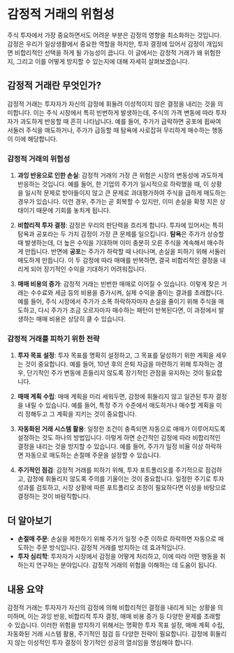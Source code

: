# 감정적 거래의 위험성

주식 투자에서 가장 중요하면서도 어려운 부분은 감정의 영향을 최소화하는 것입니다. 감정은 우리가 일상생활에서 중요한 역할을 하지만, 투자 결정에 있어서 감정이 개입되면 비합리적인 선택을 하게 될 가능성이 큽니다. 이 글에서는 감정적 거래가 왜 위험한지, 그리고 이를 어떻게 방지할 수 있는지에 대해 자세히 살펴보겠습니다.

## 감정적 거래란 무엇인가?

감정적 거래는 투자자가 자신의 감정에 휘둘려 이성적이지 않은 결정을 내리는 것을 의미합니다. 이는 주식 시장에서 특히 빈번하게 발생하는데, 주식의 가격 변동에 따라 투자자가 과도하게 반응할 때 흔히 나타납니다. 예를 들어, 주가가 급락하면 공포에 휩싸여 서둘러 주식을 매도하거나, 주가가 급등할 때 탐욕에 사로잡혀 무리하게 매수하는 행동이 이에 해당합니다.

### **감정적 거래의 위험성**

1. **과잉 반응으로 인한 손실**: 감정적 거래의 가장 큰 위험은 시장의 변동성에 과도하게 반응하는 것입니다. 예를 들어, 한 기업의 주가가 일시적으로 하락했을 때, 이 상황을 일시적 문제로 받아들이지 않고 큰 문제로 과대평가하여 주식을 급하게 매도하는 경우가 있습니다. 이런 경우, 주가는 곧 회복할 수 있지만, 이미 손실을 확정 지은 상태이기 때문에 기회를 놓치게 됩니다.

2. **비합리적 투자 결정**: 감정은 우리의 판단력을 흐리게 합니다. 투자에 있어서는 특히 탐욕과 공포라는 두 가지 감정이 가장 큰 문제를 일으킵니다. **탐욕**은 주가가 상승할 때 발생하는데, 더 높은 수익을 기대하며 이미 충분히 오른 주식을 계속해서 매수하게 만듭니다. 반면에 **공포**는 주가가 하락할 때 나타나며, 손실을 피하기 위해 서둘러 매도하게 만듭니다. 이 두 감정에 따라 매매를 반복하면, 결국 비합리적인 결정을 내리게 되어 장기적인 수익을 기대하기 어려워집니다.

3. **매매 비용의 증가**: 감정적 거래는 빈번한 매매로 이어질 수 있습니다. 이렇게 잦은 거래는 수수료와 세금 등의 비용을 증가시켜, 실제 수익을 줄이는 결과를 초래합니다. 예를 들어, 주식 시장에서 주가가 소폭 하락하자마자 손실을 줄이기 위해 주식을 매도하고, 다시 주가가 조금 오르자마자 매수하는 패턴이 반복된다면, 이 과정에서 발생하는 매매 비용은 상당히 클 수 있습니다.

### **감정적 거래를 피하기 위한 전략**

1. **투자 목표 설정**: 투자 목표를 명확히 설정하고, 그 목표를 달성하기 위한 계획을 세우는 것이 중요합니다. 예를 들어, 10년 후의 은퇴 자금을 마련하기 위해 투자하는 경우, 단기적인 주가 변동에 흔들리지 않도록 장기적인 관점을 유지하는 것이 필요합니다.

2. **매매 계획 수립**: 매매 계획을 미리 세워두면, 감정에 휘둘리지 않고 일관된 투자 결정을 내릴 수 있습니다. 예를 들어, 특정 주가 수준에서 매도하거나 매수할 계획을 미리 정해두고 그 계획을 지키는 것이 중요합니다.

3. **자동화된 거래 시스템 활용**: 일정한 조건이 충족되면 자동으로 매매가 이루어지도록 설정하는 것도 하나의 방법입니다. 이렇게 하면 순간적인 감정에 따라 비합리적인 결정을 내리는 것을 방지할 수 있습니다. 예를 들어, 주가가 일정 비율 이상 하락하면 자동으로 매도하는 손절매 주문을 설정할 수 있습니다.

4. **주기적인 점검**: 감정적 거래를 피하기 위해, 투자 포트폴리오를 주기적으로 점검하고, 감정에 휘둘리지 않도록 주의를 기울이는 것이 중요합니다. 일정한 주기로 투자 성과를 검토하고, 시장 상황에 따른 포트폴리오 조정이 필요하다면 이성을 바탕으로 결정하는 것이 바람직합니다.

## 더 알아보기

- **손절매 주문**: 손실을 제한하기 위해 주가가 일정 수준 이하로 하락하면 자동으로 매도하는 주문 방식입니다. 감정적 거래를 방지하는 데 효과적입니다.
- **투자 심리학**: 투자자가 시장에서 감정을 어떻게 처리하고, 이에 따라 어떤 행동을 취하는지 연구하는 분야입니다. 감정적 거래의 위험을 이해하는 데 도움이 됩니다.

## 내용 요약

감정적 거래는 투자자가 자신의 감정에 의해 비합리적인 결정을 내리게 되는 상황을 의미하며, 이는 과잉 반응, 비합리적 투자 결정, 매매 비용 증가 등 다양한 문제를 초래할 수 있습니다. 이러한 위험을 방지하기 위해서는 명확한 투자 목표 설정, 매매 계획 수립, 자동화된 거래 시스템 활용, 주기적인 점검 등 다양한 전략이 필요합니다. 감정에 휘둘리지 않는 이성적인 투자 결정이 장기적인 성공의 열쇠임을 명심해야 합니다.